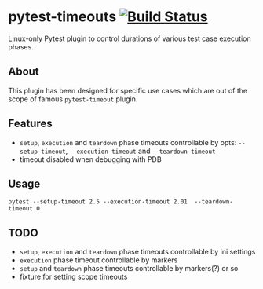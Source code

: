 # pytest-timeouts [![Build Status](https://travis-ci.org/Scony/pytest-timeouts.svg?branch=master)](https://travis-ci.org/Scony/pytest-timeouts)

Linux-only Pytest plugin to control durations of various test case execution phases.

## About

This plugin has been designed for specific use cases which are out of the scope of famous `pytest-timeout` plugin.

## Features

* `setup`, `execution` and `teardown` phase timeouts controllable by opts: `--setup-timeout`, `--execution-timeout` and `--teardown-timeout`
* timeout disabled when debugging with PDB

## Usage

```
pytest --setup-timeout 2.5 --execution-timeout 2.01  --teardown-timeout 0
```

## TODO

* `setup`, `execution` and `teardown` phase timeouts controllable by ini settings
* `execution` phase timeout controllable by markers
* `setup` and `teardown` phase timeouts controllable by markers(?) or so
* fixture for setting scope timeouts
